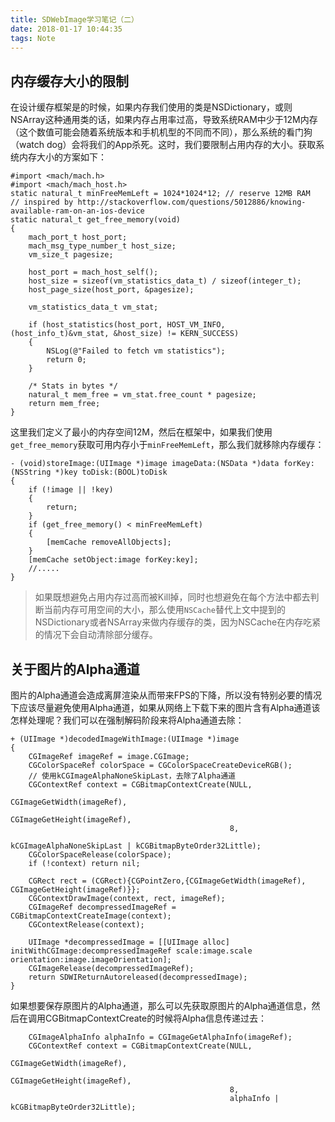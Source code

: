 ```yaml
---
title: SDWebImage学习笔记（二）
date: 2018-01-17 10:44:35
tags: Note
---
```


## 内存缓存大小的限制

在设计缓存框架是的时候，如果内存我们使用的类是NSDictionary，或则NSArray这种通用类的话，如果内存占用率过高，导致系统RAM中少于12M内存（这个数值可能会随着系统版本和手机机型的不同而不同），那么系统的看门狗（watch dog）会将我们的App杀死。这时，我们要限制占用内存的大小。获取系统内存大小的方案如下：

```objc
#import <mach/mach.h>
#import <mach/mach_host.h>
static natural_t minFreeMemLeft = 1024*1024*12; // reserve 12MB RAM
// inspired by http://stackoverflow.com/questions/5012886/knowing-available-ram-on-an-ios-device
static natural_t get_free_memory(void)
{
    mach_port_t host_port;
    mach_msg_type_number_t host_size;
    vm_size_t pagesize;

    host_port = mach_host_self();
    host_size = sizeof(vm_statistics_data_t) / sizeof(integer_t);
    host_page_size(host_port, &pagesize);

    vm_statistics_data_t vm_stat;

    if (host_statistics(host_port, HOST_VM_INFO, (host_info_t)&vm_stat, &host_size) != KERN_SUCCESS)
    {
        NSLog(@"Failed to fetch vm statistics");
        return 0;
    }

    /* Stats in bytes */
    natural_t mem_free = vm_stat.free_count * pagesize;
    return mem_free;
}
```

这里我们定义了最小的内存空间12M，然后在框架中，如果我们使用`get_free_memory`获取可用内存小于`minFreeMemLeft`，那么我们就移除内存缓存：

```objc
- (void)storeImage:(UIImage *)image imageData:(NSData *)data forKey:(NSString *)key toDisk:(BOOL)toDisk
{
    if (!image || !key)
    {
        return;
    }
    if (get_free_memory() < minFreeMemLeft)
    {
        [memCache removeAllObjects];
    }
    [memCache setObject:image forKey:key];
    //.....
}
```

>如果既想避免占用内存过高而被Kill掉，同时也想避免在每个方法中都去判断当前内存可用空间的大小，那么使用`NSCache`替代上文中提到的NSDictionary或者NSArray来做内存缓存的类，因为NSCache在内存吃紧的情况下会自动清除部分缓存。

## 关于图片的Alpha通道

图片的Alpha通道会造成离屏渲染从而带来FPS的下降，所以没有特别必要的情况下应该尽量避免使用Alpha通道，如果从网络上下载下来的图片含有Alpha通道该怎样处理呢？我们可以在强制解码阶段来将Alpha通道去除：

```objc
+ (UIImage *)decodedImageWithImage:(UIImage *)image
{
    CGImageRef imageRef = image.CGImage;
    CGColorSpaceRef colorSpace = CGColorSpaceCreateDeviceRGB();
    // 使用kCGImageAlphaNoneSkipLast，去除了Alpha通道
    CGContextRef context = CGBitmapContextCreate(NULL,
                                                 CGImageGetWidth(imageRef),
                                                 CGImageGetHeight(imageRef),
                                                 8,
                                                 kCGImageAlphaNoneSkipLast | kCGBitmapByteOrder32Little);
    CGColorSpaceRelease(colorSpace);
    if (!context) return nil;

    CGRect rect = (CGRect){CGPointZero,{CGImageGetWidth(imageRef), CGImageGetHeight(imageRef)}};
    CGContextDrawImage(context, rect, imageRef);
    CGImageRef decompressedImageRef = CGBitmapContextCreateImage(context);
    CGContextRelease(context);

    UIImage *decompressedImage = [[UIImage alloc] initWithCGImage:decompressedImageRef scale:image.scale orientation:image.imageOrientation];
    CGImageRelease(decompressedImageRef);
    return SDWIReturnAutoreleased(decompressedImage);
}
```

如果想要保存原图片的Alpha通道，那么可以先获取原图片的Alpha通道信息，然后在调用CGBitmapContextCreate的时候将Alpha信息传递过去：

```objc
    CGImageAlphaInfo alphaInfo = CGImageGetAlphaInfo(imageRef);
    CGContextRef context = CGBitmapContextCreate(NULL,
                                                 CGImageGetWidth(imageRef),
                                                 CGImageGetHeight(imageRef),
                                                 8,
                                                 alphaInfo | kCGBitmapByteOrder32Little);
```

<div id="container"></div>
<link rel="stylesheet" href="https://imsun.github.io/gitment/style/default.css">
<script src="https://imsun.github.io/gitment/dist/gitment.browser.js"></script>
<script>
var gitment = new Gitment({
id: 'mikeblog', // 可选。默认为 location.href
owner: 'MikeFighting',
repo: 'BlogComment',
oauth: {
client_id: '8e2f9680af3a9d41bc50',
client_secret: '7f7c1e9cce7dfbd453018631ab6233bbaf73ad86',
},
})
gitment.render('container')
</script>